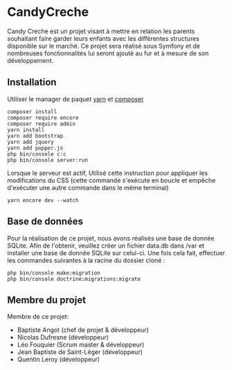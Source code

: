 # CandyCreche

Candy Creche est un projet visant à mettre en relation les parents souhaitant faire garder leurs enfants avec les différentes structures disponible sur le marché.
Ce projet sera réalisé sous Symfony et de nombreuses fonctionnalités lui seront ajouté au fur et à mesure de son développement.

## Installation

Utiliser le manager de paquet [yarn](https://yarnpkg.com/fr/docs/install#windows-stable) et [composer](https://getcomposer.org/download/)

```
composer install
composer require encore
composer require admin
yarn install
yarn add bootstrap
yarn add jquery
yarn add popper.js
php bin/console c:c
php bin/console server:run
```

Lorsque le serveur est actif, Utilisé cette instruction pour appliquer les modifications du CSS
(cette commande s'exécute en boucle et empêche d'exécuter une autre commande dans le même terminal)

```
yarn encore dev --watch
```

## Base de données
Pour la réalisation de ce projet, nous avons réalisés une base de donnée SQLite. Afin de l'obtenir, veuillez créer un fichier data.db dans /var et installer une base de donnée SQLite sur celui-ci.
Une fois cela fait, effectuer les commandes suivantes à la racine du dossier cloné : 
```
php bin/console make:migration
php bin/console doctrine:migrations:migrate
```

## Membre du projet

Membre de ce projet:
- Baptiste Angot (chef de projet & développeur)
- Nicolas Dufresne (développeur)
- Léo Fouquier (Scrum master & développeur)
- Jean Baptiste de Saint-Léger (développeur)
- Quentin Leroy (développeur)

